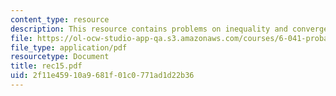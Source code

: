 ```yaml
---
content_type: resource
description: This resource contains problems on inequality and convergence in probability.
file: https://ol-ocw-studio-app-qa.s3.amazonaws.com/courses/6-041-probabilistic-systems-analysis-and-applied-probability-spring-2006/2f11e45910a9681f01c0771ad1d22b36_rec15.pdf
file_type: application/pdf
resourcetype: Document
title: rec15.pdf
uid: 2f11e459-10a9-681f-01c0-771ad1d22b36
---
```

